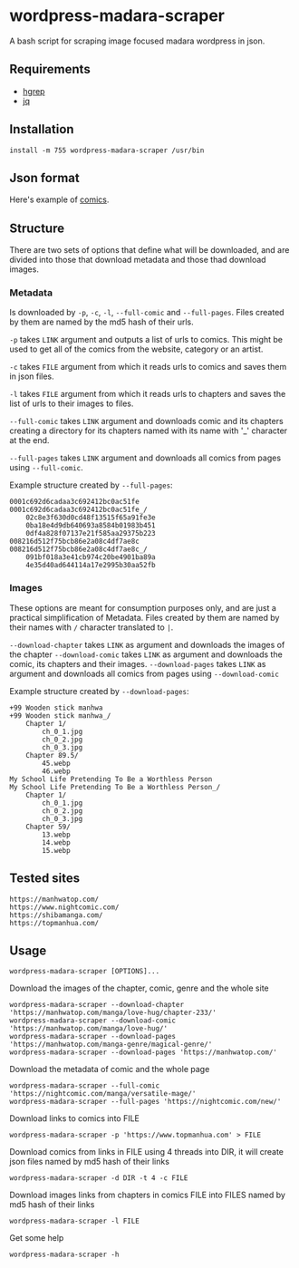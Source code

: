 # wordpress-madara-scraper

A bash script for scraping image focused madara wordpress in json.

## Requirements

 - [hgrep](https://github.com/TUVIMEN/hgrep)
 - [jq](https://github.com/stedolan/jq)

## Installation
    
    install -m 755 wordpress-madara-scraper /usr/bin

## Json format

Here's example of [comics](comics-example.json).

## Structure

There are two sets of options that define what will be downloaded, and are divided into those that download metadata and those thad download images.

### Metadata

Is downloaded by `-p`, `-c`, `-l`, `--full-comic` and `--full-pages`. Files created by them are named by the md5 hash of their urls.

`-p` takes `LINK` argument and outputs a list of urls to comics. This might be used to get all of the comics from the website, category or an artist.

`-c` takes `FILE` argument from which it reads urls to comics and saves them in json files.

`-l` takes `FILE` argument from which it reads urls to chapters and saves the list of urls to their images to files.

`--full-comic` takes `LINK` argument and downloads comic and its chapters creating a directory for its chapters named with its name with '_' character at the end.

`--full-pages` takes `LINK` argument and downloads all comics from pages using `--full-comic`.

Example structure created by `--full-pages`:

    0001c692d6cadaa3c692412bc0ac51fe
    0001c692d6cadaa3c692412bc0ac51fe_/
        02c8e3f630d0cd48f13515f65a91fe3e
        0ba18e4d9db640693a8584b01983b451
        0df4a828f07137e21f585aa29375b223
    008216d512f75bcb86e2a08c4df7ae8c
    008216d512f75bcb86e2a08c4df7ae8c_/
        091bf018a3e41cb974c20be4901ba89a
        4e35d40ad644114a17e2995b30aa52fb

### Images

These options are meant for consumption purposes only, and are just a practical simplification of Metadata. Files created by them are named by their names with `/` character translated to `|`.

`--download-chapter` takes `LINK` as argument and downloads the images of the chapter
`--download-comic` takes `LINK` as argument and downloads the comic, its chapters and their images.
`--download-pages` takes `LINK` as argument and downloads all comics from pages using `--download-comic`

Example structure created by `--download-pages`:

    +99 Wooden stick manhwa
    +99 Wooden stick manhwa_/
        Chapter 1/
            ch_0_1.jpg
            ch_0_2.jpg
            ch_0_3.jpg
        Chapter 89.5/
            45.webp
            46.webp
    My School Life Pretending To Be a Worthless Person
    My School Life Pretending To Be a Worthless Person_/
        Chapter 1/
            ch_0_1.jpg
            ch_0_2.jpg
            ch_0_3.jpg
        Chapter 59/
            13.webp
            14.webp
            15.webp

## Tested sites

    https://manhwatop.com/
    https://www.nightcomic.com/
    https://shibamanga.com/
    https://topmanhua.com/

## Usage

    wordpress-madara-scraper [OPTIONS]...

Download the images of the chapter, comic, genre and the whole site

    wordpress-madara-scraper --download-chapter 'https://manhwatop.com/manga/love-hug/chapter-233/'
    wordpress-madara-scraper --download-comic 'https://manhwatop.com/manga/love-hug/'
    wordpress-madara-scraper --download-pages 'https://manhwatop.com/manga-genre/magical-genre/'
    wordpress-madara-scraper --download-pages 'https://manhwatop.com/'

Download the metadata of comic and the whole page

    wordpress-madara-scraper --full-comic 'https://nightcomic.com/manga/versatile-mage/'
    wordpress-madara-scraper --full-pages 'https://nightcomic.com/new/'

Download links to comics into FILE

    wordpress-madara-scraper -p 'https://www.topmanhua.com' > FILE

Download comics from links in FILE using 4 threads into DIR, it will create json files named by md5 hash of their links

    wordpress-madara-scraper -d DIR -t 4 -c FILE

Download images links from chapters in comics FILE into FILES named by md5 hash of their links

    wordpress-madara-scraper -l FILE

Get some help

    wordpress-madara-scraper -h
